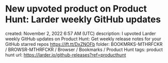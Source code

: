 # New upvoted product on Product Hunt: Larder weekly GitHub updates

created: November 2, 2022 6:57 AM (UTC)
description: I upvoted Larder weekly GitHub updates on Product Hunt: Get weekly release notes for your GitHub starred repos https://ift.tt/DxZNOFb
folder: BOOKMRKS-MTHRFCKR / BROWSR-MTHRFCKR / Browser / Bookmarks / Product Hunt
tags: product hunt
url: https://larder.io/github-releases?ref=producthunt